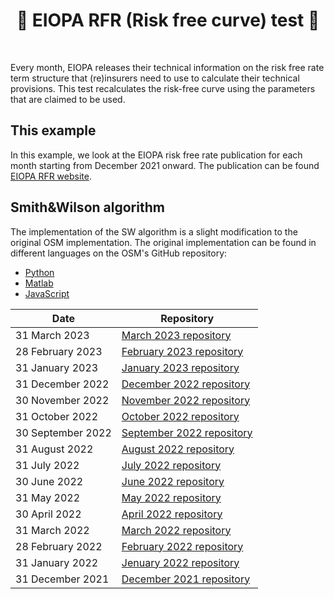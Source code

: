 <h1 align="center" style="border-botom: none">
  <b>
  🐍 EIOPA RFR (Risk free curve) test 🐍
 </b>
</h1>

</br>

Every month, EIOPA releases their technical information on the risk free rate term structure that (re)insurers need to use to calculate their technical provisions. This test recalculates the risk-free curve using the parameters that are claimed to be used.

## This example
In this example, we look at the EIOPA risk free rate publication for each month starting from December 2021 onward. The publication can be found [EIOPA RFR website](https://www.eiopa.europa.eu/tools-and-data/risk-free-interest-rate-term-structures_en).

## Smith&Wilson algorithm

The implementation of the SW algorithm is a slight modification to the original OSM implementation. The original implementation can be found in different languages on the OSM's GitHub repository:
-  [Python](https://github.com/qnity/insurance_python/tree/main/smith%26wilson)
-  [Matlab](https://github.com/qnity/insurance_matlab/tree/main/smith%26wilson)
-  [JavaScript](https://github.com/qnity/insurance_javascript/tree/main/smith-wilson)

| Date                     | Repository                          |
| -------------------------| ----------------------------------- |
| 31 March 2023            | [March 2023 repository]             |
| 28 February 2023         | [February 2023 repository]          |
| 31 January 2023          | [January 2023 repository]           |
| 31 December 2022         | [December 2022 repository]          |
| 30 November 2022         | [November 2022 repository]          |
| 31 October 2022          | [October 2022 repository]           |
| 30 September 2022        | [September 2022 repository]         |
| 31 August 2022           | [August 2022 repository]            |
| 31 July 2022             | [July 2022 repository]              |
| 30 June 2022             | [June 2022 repository]              |
| 31 May 2022              | [May 2022 repository]               |
| 30 April 2022            | [April 2022 repository]             |
| 31 March 2022            | [March 2022 repository]             |
| 28 February 2022         | [February 2022 repository]          |
| 31 January 2022          | [Jenuary 2022 repository]           |
| 31 December 2021         | [December 2021 repository]          |

[March 2023 repository]:https://github.com/qnity/insurance_jupyter/tree/main/EIOPA_smith_wilson_test/23_March
[February 2023 repository]:https://github.com/qnity/insurance_jupyter/tree/main/EIOPA_smith_wilson_test/23_February
[January 2023 repository]:https://github.com/qnity/insurance_jupyter/tree/main/EIOPA_smith_wilson_test/23_January
[December 2022 repository]:https://github.com/qnity/insurance_jupyter/tree/main/EIOPA_smith_wilson_test/22_December
[November 2022 repository]:https://github.com/qnity/insurance_jupyter/tree/main/EIOPA_smith_wilson_test/22_November
[October 2022 repository]:https://github.com/qnity/insurance_jupyter/tree/main/EIOPA_smith_wilson_test/22_October
[September 2022 repository]:https://github.com/qnity/insurance_jupyter/tree/main/EIOPA_smith_wilson_test/22_September
[August 2022 repository]:https://github.com/qnity/insurance_jupyter/tree/main/EIOPA_smith_wilson_test/22_August
[July 2022 repository]:https://github.com/qnity/insurance_jupyter/tree/main/EIOPA_smith_wilson_test/22_July
[June 2022 repository]:https://github.com/qnity/insurance_jupyter/tree/main/EIOPA_smith_wilson_test/22_June
[May 2022 repository]:https://github.com/qnity/insurance_jupyter/tree/main/EIOPA_smith_wilson_test/22_May
[April 2022 repository]:https://github.com/qnity/insurance_jupyter/tree/main/EIOPA_smith_wilson_test/22_April
[March 2022 repository]:https://github.com/qnity/insurance_jupyter/tree/main/EIOPA_smith_wilson_test/22_March
[February 2022 repository]:https://github.com/qnity/insurance_jupyter/tree/main/EIOPA_smith_wilson_test/22_February
[Jenuary 2022 repository]:https://github.com/qnity/insurance_jupyter/tree/main/EIOPA_smith_wilson_test/22_January
[December 2021 repository]:https://github.com/qnity/insurance_jupyter/tree/main/EIOPA_smith_wilson_test/21_December
